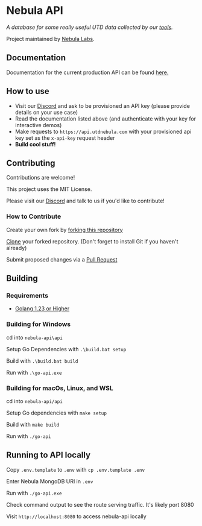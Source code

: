 
# Nebula API

_A database for some really useful UTD data collected by our [tools](https://github.com/UTDNebula/api-tools)._

Project maintained by [Nebula Labs](https://about.utdnebula.com).

## Documentation

Documentation for the current production API can be found [here.](https://api.utdnebula.com/swagger/index.html)

## How to use

- Visit our [Discord](https://discord.utdnebula.com) and ask to be provisioned an API key (please provide details on your use case)
- Read the documentation listed above (and authenticate with your key for interactive demos)
- Make requests to `https://api.utdnebula.com` with your provisioned api key set as the `x-api-key` request header
- **Build cool stuff!**

## Contributing
Contributions are welcome!

This project uses the MIT License.

Please visit our [Discord](https://discord.utdnebula.com) and talk to us if you'd like to contribute!
### How to Contribute

Create your own fork by [forking this repository](https://docs.github.com/en/pull-requests/collaborating-with-pull-requests/working-with-forks/fork-a-repo#forking-a-repository)

[Clone](https://docs.github.com/en/pull-requests/collaborating-with-pull-requests/working-with-forks/fork-a-repo#cloning-your-forked-repository) your forked repository. (Don't forget to install Git if you haven't already)

Submit proposed changes via a [Pull Request](https://docs.github.com/en/pull-requests/collaborating-with-pull-requests/proposing-changes-to-your-work-with-pull-requests/creating-a-pull-request)

## Building
### Requirements
- [Golang 1.23 or Higher](https://go.dev/dl/)


### Building for Windows
cd into `nebula-api\api`

Setup Go Dependencies with 
`.\build.bat setup`

Build with
`.\build.bat build`

Run with
`.\go-api.exe`

### Building for macOs, Linux, and WSL
cd into `nebula-api/api`

Setup Go dependencies with 
`make setup`

Build with
`make build`

Run with
`./go-api`
## Running to API locally
Copy `.env.template` to `.env` with
`cp .env.template .env`

Enter Nebula MongoDB URI in `.env`

Run with
`./go-api.exe`

Check command output to see the route serving traffic. It's likely port 8080

Visit `http://localhost:8080` to access nebula-api locally
